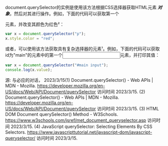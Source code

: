 document.querySelector的实例是使用该方法根据CSS选择器获取HTML元素 ***对象***，然后对其进行操作。例如，下面的代码可以获取第一个<p>元素，并改变其颜色为红色²：

```javascript
var x = document.querySelector("p");
x.style.color = "red";
```

或者，可以使用该方法获取具有复杂选择器的元素¹。例如，下面的代码可以获取id为"main"的元素中的第一个<input>元素，并打印其值：

```javascript
var x = document.querySelector("#main input");
console.log(x.value);
```

源: 与必应的对话， 2023/3/15(1) Document.querySelector() - Web APIs | MDN - Mozilla. https://developer.mozilla.org/en-US/docs/Web/API/Document/querySelector 访问时间 2023/3/15.
(2) Document.querySelector() - Web APIs | MDN - Mozilla. https://developer.mozilla.org/en-US/docs/Web/API/Document/querySelector 访问时间 2023/3/15.
(3) HTML DOM Document querySelector() Method - W3Schools. https://www.w3schools.com/jsref/met_document_queryselector.asp 访问时间 2023/3/15.
(4) JavaScript querySelector: Selecting Elements By CSS Selectors. https://www.javascripttutorial.net/javascript-dom/javascript-queryselector/ 访问时间 2023/3/15.